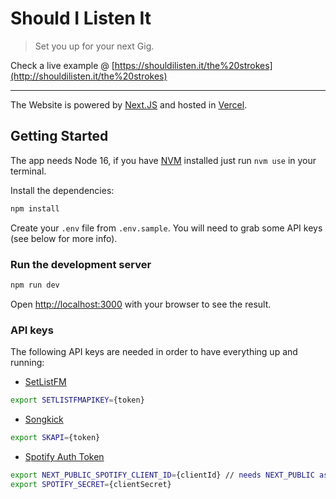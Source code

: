 # Should I Listen It

> Set you up for your next Gig.

Check a live example @ [https://shouldilisten.it/the%20strokes](http://shouldilisten.it/the%20strokes)

---

The Website is powered by [Next.JS](https://nextjs.org/) and hosted in [Vercel](https://vercel.com/).

## Getting Started

The app needs Node 16, if you have [NVM](https://github.com/nvm-sh/nvm) installed just run `nvm use` in your terminal.

Install the dependencies:

```bash
npm install
```

Create your `.env` file from `.env.sample`. You will need to grab some API keys (see below for more info).

### Run the development server

```bash
npm run dev
```

Open [http://localhost:3000](http://localhost:3000) with your browser to see the result.

### API keys

The following API keys are needed in order to have everything up and running:

- [SetListFM](https://api.setlist.fm/docs/1.0/index.html)

```bash
export SETLISTFMAPIKEY={token}
```

- [Songkick](https://www.songkick.com/api_key_requests/new)

```bash
export SKAPI={token}
```

- [Spotify Auth Token](https://developer.spotify.com)

```bash
export NEXT_PUBLIC_SPOTIFY_CLIENT_ID={clientId} // needs NEXT_PUBLIC as it needs to be accessed to the client
export SPOTIFY_SECRET={clientSecret}
```
